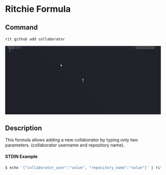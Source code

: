# Ritchie Formula

## Command

```bash
rit github add collaborator
```
![Example](./src/docs/github.gif)

## Description

This formula allows adding a new collaborator by typing only two parameters. (collaborator username and repository name).

#### STDIN Example

```sh
$ echo '{"collaborator_user":"value", "repository_name":"value"}' | rit github add collaborator --stdin
```